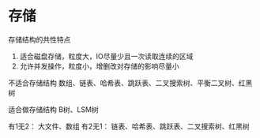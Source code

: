 # 存储

存储结构的共性特点

1. 适合磁盘存储，粒度大，IO尽量少且一次读取连续的区域
2. 允许并发操作，粒度小，增删改对存储的影响尽量小

不适合存储结构
数组、链表、哈希表、跳跃表、二叉搜索树、平衡二叉树、红黑树

适合做存储结构
B树、LSM树

有1无2： 大文件、数组
有2无1： 链表、哈希表、跳跃表、二叉搜索树、红黑树
